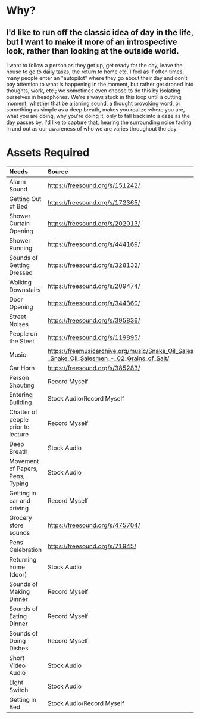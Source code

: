 # **Why?**
 ##   I'd like to run off the classic idea of day in the life, but I want to make it more of an introspective look, rather than looking at the outside world. 
 I want to follow a person as they get up, get ready for the day, leave the house 
 to go to daily tasks, the return to home etc. I feel as if often times, many 
 people enter an "autopilot" where they go about their day and don't pay 
 attention to what is happening in the moment, but rather get droned into 
 thoughts, work, etc.; we sometimes even choose to do this by isolating ourselves 
 in headphones. We're always stuck in this loop until a cutting moment, whether 
 that be a jarring sound, a thought provoking word, or something as simple as a 
 deep breath, makes you realize where you are, what you are doing, why you're 
 doing it, only to fall back into a daze as the day passes by. I'd like to 
 capture that, hearing the surrounding noise fading in and out as our awareness 
 of who we are varies throughout the day.
		
# **Assets Required**
|Needs| Source|
|:-----|:---------|
|Alarm Sound|https://freesound.org/s/151242/|
|Getting Out of Bed|https://freesound.org/s/172365/
|Shower Curtain Opening| https://freesound.org/s/202013/
|Shower Running| https://freesound.org/s/444169/
|Sounds of Getting Dressed| https://freesound.org/s/328132/
|Walking Downstairs| https://freesound.org/s/209474/
|Door Opening| https://freesound.org/s/344360/
|Street Noises| https://freesound.org/s/395836/
|People on the Steet| https://freesound.org/s/119895/
|Music| https://freemusicarchive.org/music/Snake_Oil_Salesmen/Snake_Oil_Salesmen/Snake_Oil_Salesmen_-_Snake_Oil_Salesmen_-_02_Grains_of_Salt/
|Car Horn| https://freesound.org/s/385283/
|Person Shouting| Record Myself
|Entering Building| Stock Audio/Record Myself
|Chatter of people prior to lecture| Record Myself
|Deep Breath| Stock Audio
|Movement of Papers, Pens, Typing| Stock Audio
|Getting in car and driving| Record Myself
|Grocery store sounds| https://freesound.org/s/475704/
|Pens Celebration| https://freesound.org/s/71945/
|Returning home (door)| Stock Audio
|Sounds of Making Dinner| Record Myself
|Sounds of Eating Dinner | Record Myself
|Sounds of Doing Dishes| Record Myself
|Short Video Audio| Stock Audio
|Light Switch| Stock Audio
|Getting in Bed| Stock Audio/Record Myself